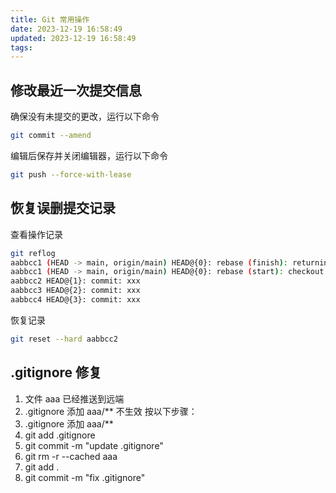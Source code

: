 ```yaml
---
title: Git 常用操作
date: 2023-12-19 16:58:49
updated: 2023-12-19 16:58:49
tags:
---
```

## 修改最近一次提交信息
确保没有未提交的更改，运行以下命令
```bash
git commit --amend
```
编辑后保存并关闭编辑器，运行以下命令
```bash
git push --force-with-lease
```
## 恢复误删提交记录
查看操作记录
```bash
git reflog
aabbcc1 (HEAD -> main, origin/main) HEAD@{0}: rebase (finish): returning to xxx
aabbcc1 (HEAD -> main, origin/main) HEAD@{0}: rebase (start): checkout HEAD~1
aabbcc2 HEAD@{1}: commit: xxx
aabbcc3 HEAD@{2}: commit: xxx
aabbcc4 HEAD@{3}: commit: xxx
```
恢复记录
```bash
git reset --hard aabbcc2
```
## .gitignore 修复
1. 文件 aaa 已经推送到远端
2. .gitignore 添加 aaa/** 不生效
按以下步骤：
1. .gitignore 添加 aaa/**
2. git add .gitignore
3. git commit -m "update .gitignore"
4. git rm -r --cached aaa
5. git add .
6. git commit -m "fix .gitignore"